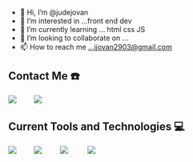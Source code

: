- 👋 Hi, I’m @judejovan
- 👀 I’m interested in ...front end dev
- 🌱 I’m currently learning ... html css JS
- 💞️ I’m looking to collaborate on ...
- 📫 How to reach me ...jjovan2903@gmail.com

## Contact Me ☎️
<a href="https://www.linkedin.com/in/jude-jovan-249a04204/"><img src="https://skillicons.dev/icons?i=linkedin"/></a>&nbsp;&nbsp;&nbsp;&nbsp;&nbsp;&nbsp;&nbsp;&nbsp;
<a href="https://twitter.com/1ztweets"><img src="https://skillicons.dev/icons?i=twitter"/></a>&nbsp;&nbsp;&nbsp;&nbsp;&nbsp;&nbsp;&nbsp;&nbsp;


## Current Tools and Technologies 💻
<img src="https://skillicons.dev/icons?i=js"/>&nbsp;&nbsp;&nbsp;&nbsp;&nbsp;&nbsp;&nbsp;&nbsp;
<img src="https://skillicons.dev/icons?i=python"/>&nbsp;&nbsp;&nbsp;&nbsp;&nbsp;&nbsp;&nbsp;&nbsp;
<img src="https://skillicons.dev/icons?i=html"/>&nbsp;&nbsp;&nbsp;&nbsp;&nbsp;&nbsp;&nbsp;&nbsp;&nbsp;
<img src="https://skillicons.dev/icons?i=css"/>&nbsp;&nbsp;&nbsp;&nbsp;&nbsp;&nbsp;&nbsp;&nbsp;&nbsp;
